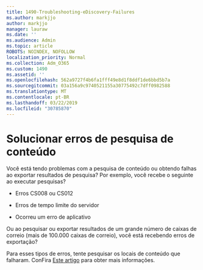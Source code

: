 ```yaml
---
title: 1490-Troubleshooting-eDiscovery-Failures
ms.author: markjjo
author: markjjo
manager: lauraw
ms.date: ''
ms.audience: Admin
ms.topic: article
ROBOTS: NOINDEX, NOFOLLOW
localization_priority: Normal
ms.collection: Adm_O365
ms.custom: 1490
ms.assetid: ''
ms.openlocfilehash: 562a9727f4b6fa1fff49e8d1f8ddf1de6bbd5b7a
ms.sourcegitcommit: 03a156a9c9740521155a30775492c7dff0982588
ms.translationtype: MT
ms.contentlocale: pt-BR
ms.lasthandoff: 03/22/2019
ms.locfileid: "30785870"
---
```

# <a name="troubleshoot-content-search-errors"></a>Solucionar erros de pesquisa de conteúdo

Você está tendo problemas com a pesquisa de conteúdo ou obtendo falhas ao exportar resultados de pesquisa?
Por exemplo, você recebe o seguinte ao executar pesquisas?

- Erros CS008 ou CS012

- Erros de tempo limite do servidor

- Ocorreu um erro de aplicativo

Ou ao pesquisar ou exportar resultados de um grande número de caixas de correio (mais de 100.000 caixas de correio), você está recebendo erros de exportação?

Para esses tipos de erros, tente pesquisar os locais de conteúdo que falharam. ConFira [Este artigo](https://docs.microsoft.com/office365/securitycompliance/retry-failed-content-search) para obter mais informações.
